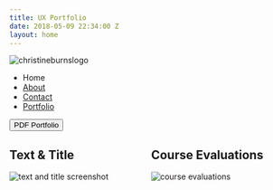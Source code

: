 ```yaml
---
title: UX Portfolio
date: 2018-05-09 22:34:00 Z
layout: home
---
```


 <main class="container">
    <section class="hero is-fullheight">
  <div class="hero-body">
    <div class="container">
      <img src="https://burnschristine.github.io/christinerubyburns.com/img/titlepage.png" alt="christineburnslogo">
    </div>
  </div>
</section>
<div class="tabs is-centered">
  <ul>
    <li>
      <a>
        <span class="icon is-small"><i class="fab fa-angellist" aria-hidden="true"></i></span>
        <span>Home</span>
      </a>
    </li>
    <li>
      <a href="https://burnschristine.github.io/christinerubyburns.com/about/">
        <span class="icon is-small"><i class="fas fa-female" aria-hidden="true"></i></span>
        <span>About</span>
      </a>
    </li>
    <li>
      <a href="https://burnschristine.github.io/christinerubyburns.com/contact/">
        <span class="icon is-small"><i class="fas fa-address-card" aria-hidden="true"></i></span>
        <span>Contact</span>
      </a>
    </li>
          <li class="is-active">
      <a href="https://burnschristine.github.io/christinerubyburns.com/portfolio/">
        <span class="icon is-small"><i class="far fa-file-alt" aria-hidden="true"></i></span>
        <span>Portfolio</span>
      </a>
    </li>
  </ul>
</div>  
 
 <section> 
 <a href="https://webstorage.ewu.edu/htcomnet/Handlers/AnonymousDownload.ashx?file=7b55bf97">
  <button>
   PDF Portfolio
  </button>
 </a>
 </section>
 
 <section>
 <div class="columns">
    <div class="column is-half">
      <h2> Text & Title </h2>
   <img class="image is-3by5" src=""https://burnschristine.github.io/christinerubyburns.com/img/textandtitle.png" alt="text and title screenshot"> 
  </div>
  <div class="column is-half">
          <h2> Course Evaluations </h2>
<img class="image is-3by5" src=""https://burnschristine.github.io/christinerubyburns.com/img/coursevals.png" alt="course evaluations"> 
     </div>
 </div>
  </div>
 </section>
 
 

